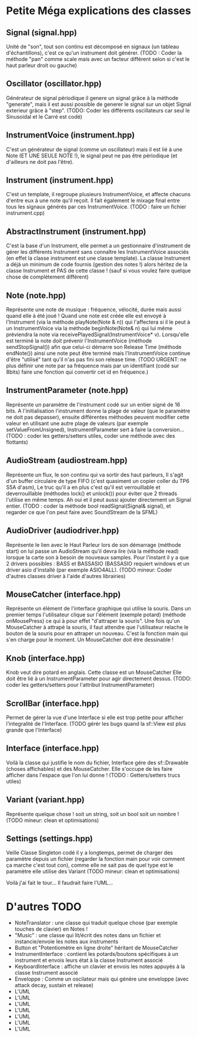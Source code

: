 
Petite Méga explications des classes
====================================

Signal (signal.hpp)
-------------------

Unité de "son", tout son continu est décomposé en signaux (un tableau 
d'échantillons), c'est ce qu'un instrument doit générer. (TODO : Coder la 
méthode "pan" comme scale mais avec un facteur différent selon si c'est le 
haut parleur droit ou gauche)

Oscillator (oscillator.hpp)
---------------------------
Générateur de signal périodique il genere un signal grâce à la méthode 
"generate", mais il est aussi possible de generer le signal sur un objet Signal 
exterieur grâce à "step". (TODO: Coder les différents oscillateurs car seul le 
Sinusoidal et le Carré est codé)

InstrumentVoice (instrument.hpp)
--------------------------------
C'est un générateur de signal (comme un oscillateur) mais il est lié à une Note 
(ET UNE SEULE NOTE !), le signal peut ne pas être périodique (et d'ailleurs ne 
doit pas l'être). 

Instrument (instrument.hpp)
---------------------------
C'est un template, il regroupe plusieurs InstrumentVoice, et affecte chacuns 
d'entre eux à une note qu'il reçoit. Il fait également le mixage final entre 
tous les signaux générés par ces InstrumentVoice. (TODO : faire un fichier 
instrument.cpp)  

AbstractInstrument (instrument.hpp)
-----------------------------------
C'est la base d'un Instrument, elle permet a un gestionnaire d'instrument de 
gérer les différents Instrument sans connaître les InstrumentVoice associés 
(en effet la classe instrument est une classe template). La classe Instrument 
a déjà un minimum de code fournis (gestion des notes !) alors héritez de la 
classe Instrument et PAS de cette classe ! (sauf si vous voulez faire 
quelque chose de complétement différent)

Note (note.hpp)
---------------
Représente une note de musique : fréquence, vélocité, durée mais aussi quand 
elle à été joué ! Quand une note est créée elle est envoyé à l'Instrument 
(via la méthode playNote(Note & n)) qui l'affectera si il le peut à un 
InstrumentVoice via la méthode beginNote(Note& n) qui lui même préviendra 
la note via receivePlayedSignal(InstrumentVoice* v). Lorsqu'elle est terminé 
la note doit prévenir l'InstrumentVoice (méthode sendStopSignal()) afin que 
celui-ci démarre son Release Time (méthode endNote()) ainsi une note peut 
être terminé mais l'InstrumentVoice continue d'être "utilisé" tant qu'il n'as 
pas fini son release time. (TODO URGENT: ne plus définir une note par sa 
fréquence mais par un identifiant (codé sur 8bits) faire une fonction qui
convertir cet id en fréquence.)

InstrumentParameter (note.hpp)
------------------------------
Représente un paramètre de l'instrument codé sur un entier signé de 16 bits.
A l'initialisation l'instrument donne la plage de valeur (que le paramètre 
ne doit pas depasser), ensuite différentes méthodes peuvent modifier cette 
valeur en utilisant une autre plage de valeurs (par exemple 
setValueFromUnsigned), InstrumentParameter sert à faire la conversion... 
(TODO : coder les getters/setters utiles, coder une méthode avec des 
flottants)


AudioStream (audiostream.hpp)
-----------------------------
Représente un flux, le son continu qui va sortir des haut parleurs, Il s'agit 
d'un buffer circulaire de type FIFO (c'est quasiment un copier coller du TP6 
S5A d'asm), Le truc qu'il a en plus c'est qu'il est verrouillable et 
deverrouillable (méthodes lock() et unlock()) pour éviter que 2 threads 
l'utilise en même temps. Ah oui et il peut aussi ajouter directement un 
Signal entier. (TODO : coder la méthode bool readSignal(Signal& signal), 
et regarder ce que l'on peut faire avec SoundStream de la SFML)


AudioDriver (audiodriver.hpp)
-----------------------------
Représente le lien avec le Haut Parleur lors de son démarrage (méthode start) 
on lui passe un AudioStream qu'il devra lire (via la méthode read) lorsque la 
carte son à besoin de nouveaux samples. Pour l'instant il y a que 2 drivers 
possibles : BASS et BASSASIO (BASSASIO requiert windows et un driver asio 
d'installé (par exemple ASIO4ALL). (TODO mineur: Coder d'autres classes 
driver à l'aide d'autres librairies)


MouseCatcher (interface.hpp)
----------------------------
Représente un élément de l'interface graphique qui utilise la souris. 
Dans un premier temps l'utilisateur clique sur l'élément (exemple potard)
(méthode onMousePress) ce qui à pour effet "d'attraper la souris". 
Une fois qu'un MouseCatcher à attrapé la souris, il faut attendre que 
l'utilisateur relache le bouton de la souris pour en attraper un nouveau.
C'est la fonction main qui s'en charge pour le moment.
Un MouseCatcher doit être dessinable !


Knob (interface.hpp)
--------------------
Knob veut dire potard en anglais. Cette classe est un MouseCatcher 
Elle doit être lié à un InstrumentParameter pour agir directement dessus.
(TODO: coder les getters/setters pour l'attribut InstrumentParameter)

ScrollBar (interface.hpp)
-------------------------
Permet de gérer la vue d'une Interface si elle est trop petite pour afficher
l'integralité de l'Interface. (TODO gérér les bugs quand la sf::View est plus 
grande que l'Interface)


Interface (interface.hpp)
-------------------------
Voilà la classe qui justifie le nom du fichier, Interface gére des 
sf::Drawable (choses affichables) et des MouseCatcher. Elle s'occupe de les
faire afficher dans l'espace que l'on lui donne ! (TODO : Getters/setters 
trucs utiles) 



Variant (variant.hpp)
--------------------
Représente quelque chose ! soit un string, soit un bool soit un nombre ! 
(TODO mineur: clean et optimisations)

Settings (settings.hpp)
-----------------------
Veille Classe Singleton codé il y a longtemps, permet de charger des paramètre 
depuis un fichier (regarder la fonction main pour voir comment ça marche c'est 
tout con), comme elle ne sait pas de quel type est le paramètre elle utilise 
des Variant (TODO mineur: clean et optimisations)


Voilà j'ai fait le tour... Il faudrait faire l'UML...

D'autres TODO
=============
 - NoteTranslator : une classe qui traduit quelque chose (par exemple touches 
 de clavier) en Notes !
 - "Music" : une classe qui lit/écrit des notes dans un fichier et 
 instancie/envoie les notes aux instruments
 - Button et "Potentiomètre en ligne droite" héritant de MouseCatcher
 - InstrumentInterface : contient les potards/boutons spécifiques à un 
 instrument et envois leurs état à la classe Instrument associé
 - KeyboardInterface : affiche un clavier et envois les notes appuyés à la 
 classe Instrument associé
 - Enveloppe : Comme un oscilateur mais qui génère une enveloppe (avec attack
 decay, sustain et release)
 - L'UML
 - L'UML
 - L'UML
 - L'UML
 - L'UML
 - L'UML
 - L'UML

